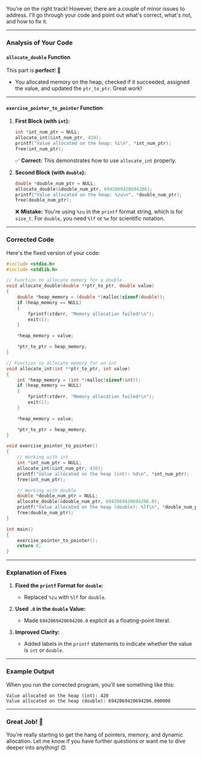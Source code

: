 You're on the right track! However, there are a couple of minor issues to address. I'll go through your code and point out what's correct, what's not, and how to fix it.

---

### Analysis of Your Code

#### **`allocate_double` Function**

This part is **perfect**! 🎉

- You allocated memory on the heap, checked if it succeeded, assigned the value, and updated the `ptr_to_ptr`. Great work!

---

#### **`exercise_pointer_to_pointer` Function**

1. **First Block (with `int`):**

   ```c
   int *int_num_ptr = NULL;
   allocate_int(&int_num_ptr, 420);
   printf("Value allocated on the heap: %i\n", *int_num_ptr);
   free(int_num_ptr);
   ```

   ✅ **Correct:** This demonstrates how to use `allocate_int` properly.

2. **Second Block (with `double`):**

   ```c
   double *double_num_ptr = NULL;
   allocate_double(&double_num_ptr, 6942069420694206);
   printf("Value allocated on the heap: %zu\n", *double_num_ptr);
   free(double_num_ptr);
   ```

   ❌ **Mistake:** You're using `%zu` in the `printf` format string, which is for `size_t`. For `double`, you need `%lf` or `%e` for scientific notation.

---

### Corrected Code

Here's the fixed version of your code:

```c
#include <stdio.h>
#include <stdlib.h>

// Function to allocate memory for a double
void allocate_double(double **ptr_to_ptr, double value)
{
    double *heap_memory = (double *)malloc(sizeof(double));
    if (heap_memory == NULL)
    {
        fprintf(stderr, "Memory allocation failed!\n");
        exit(1);
    }

    *heap_memory = value;

    *ptr_to_ptr = heap_memory;
}

// Function to allocate memory for an int
void allocate_int(int **ptr_to_ptr, int value)
{
    int *heap_memory = (int *)malloc(sizeof(int));
    if (heap_memory == NULL)
    {
        fprintf(stderr, "Memory allocation failed!\n");
        exit(1);
    }

    *heap_memory = value;

    *ptr_to_ptr = heap_memory;
}

void exercise_pointer_to_pointer()
{
    // Working with int
    int *int_num_ptr = NULL;
    allocate_int(&int_num_ptr, 420);
    printf("Value allocated on the heap (int): %d\n", *int_num_ptr);
    free(int_num_ptr);

    // Working with double
    double *double_num_ptr = NULL;
    allocate_double(&double_num_ptr, 6942069420694206.0);
    printf("Value allocated on the heap (double): %lf\n", *double_num_ptr);
    free(double_num_ptr);
}

int main()
{
    exercise_pointer_to_pointer();
    return 0;
}
```

---

### Explanation of Fixes

1. **Fixed the `printf` Format for `double`:**
   - Replaced `%zu` with `%lf` for `double`.

2. **Used `.0` in the `double` Value:**
   - Made `6942069420694206.0` explicit as a floating-point literal.

3. **Improved Clarity:**
   - Added labels in the `printf` statements to indicate whether the value is `int` or `double`.

---

### Example Output

When you run the corrected program, you'll see something like this:

```
Value allocated on the heap (int): 420
Value allocated on the heap (double): 6942069420694206.000000
```

---

### Great Job! 🎉

You're really starting to get the hang of pointers, memory, and dynamic allocation. Let me know if you have further questions or want me to dive deeper into anything! 😊
